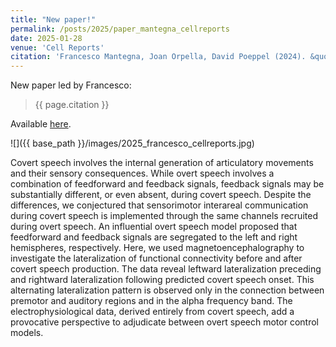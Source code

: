 ```yaml
---
title: "New paper!"
permalink: /posts/2025/paper_mantegna_cellreports
date: 2025-01-28
venue: 'Cell Reports'
citation: 'Francesco Mantegna, Joan Orpella, David Poeppel (2024). &quot;Time-resolved hemispheric lateralization of audiomotor functional connectivity during covert speech production.&quot; <i>Cell Reports</i>.'
---
```


New paper led by Francesco: 
> {{ page.citation }}

Available [here](https://www.cell.com/cell-reports/fulltext/S2211-1247(24)01488-8).

![]({{ base_path }}/images/2025_francesco_cellreports.jpg)


Covert speech involves the internal generation of articulatory movements and their sensory consequences. While overt speech involves a combination of feedforward and feedback signals, feedback signals may be substantially different, or even absent, during covert speech. Despite the differences, we conjectured that sensorimotor interareal communication during covert speech is implemented through the same channels recruited during overt speech. An influential overt speech model proposed that feedforward and feedback signals are segregated to the left and right hemispheres, respectively. Here, we used magnetoencephalography to investigate the lateralization of functional connectivity before and after covert speech production. The data reveal leftward lateralization preceding and rightward lateralization following predicted covert speech onset. This alternating lateralization pattern is observed only in the connection between premotor and auditory regions and in the alpha frequency band. The electrophysiological data, derived entirely from covert speech, add a provocative perspective to adjudicate between overt speech motor control models.

